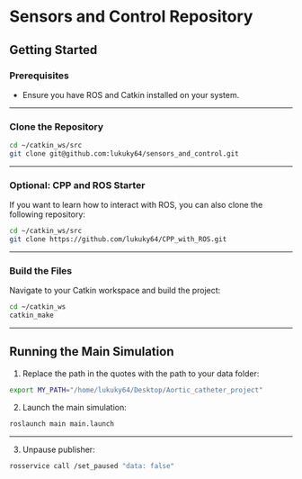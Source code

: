# Sensors and Control Repository

## Getting Started

### Prerequisites
- Ensure you have ROS and Catkin installed on your system.

---

### Clone the Repository

```bash
cd ~/catkin_ws/src
git clone git@github.com:lukuky64/sensors_and_control.git
```

---

### Optional: CPP and ROS Starter
If you want to learn how to interact with ROS, you can also clone the following repository:

```bash
cd ~/catkin_ws/src
git clone https://github.com/lukuky64/CPP_with_ROS.git
```

---

### Build the Files

Navigate to your Catkin workspace and build the project:

```bash
cd ~/catkin_ws
catkin_make
```

---

## Running the Main Simulation

1. Replace the path in the quotes with the path to your data folder:

```bash
export MY_PATH="/home/lukuky64/Desktop/Aortic_catheter_project"
```

2. Launch the main simulation:

```bash
roslaunch main main.launch
```

---

3. Unpause publisher:
```Bash
rosservice call /set_paused "data: false" 
```
